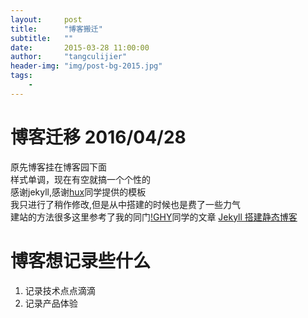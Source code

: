 ```yaml
---
layout:     post
title:      "博客搬迁"
subtitle:   ""
date:       2015-03-28 11:00:00
author:     "tangculijier"
header-img: "img/post-bg-2015.jpg"
tags:
    - 
---
```


# 博客迁移 2016/04/28  
原先博客挂在博客园下面  
样式单调，现在有空就搞一个个性的  
感谢jekyll,感谢[hux](http://huangxuan.me/)同学提供的模板  
我只进行了稍作修改,但是从中搭建的时候也是费了一些力气  
建站的方法很多这里参考了我的同门[!GHY](http://gaohaoyang.github.io/)同学的文章
[Jekyll 搭建静态博客](http://gaohaoyang.github.io/2015/02/15/create-my-blog-with-jekyll/)  

# 博客想记录些什么
1. 记录技术点点滴滴
2. 记录产品体验  

